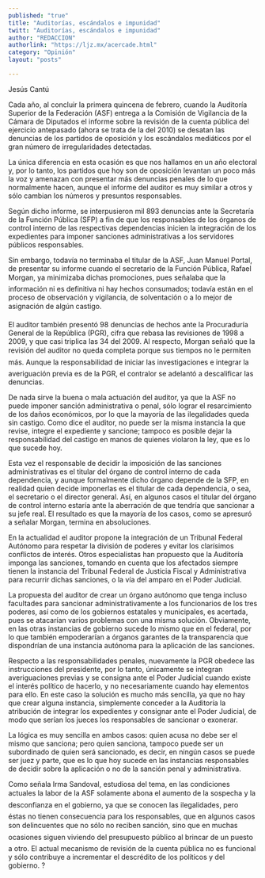 ```yaml
---
published: "true"
title: "Auditorías, escándalos e impunidad"
twitt: "Auditorías, escándalos e impunidad"
author: "REDACCION"
authorlink: "https://ljz.mx/acercade.html"
category: "Opinión"
layout: "posts"

---
```



  Jesús Cantú



  Cada año, al concluir la primera quincena de febrero, cuando la Auditoría Superior de la Federación (ASF) entrega a la Comisión de Vigilancia de la Cámara de Diputados el informe sobre la revisión de la cuenta pública del ejercicio antepasado (ahora se trata de la del 2010) se desatan las denuncias de los partidos de oposición y los escándalos mediáticos por el gran número de irregularidades detectadas.



  La única diferencia en esta ocasión es que nos hallamos en un año electoral y, por lo tanto, los partidos que hoy son de oposición levantan un poco más la voz y amenazan con presentar más denuncias penales de lo que normalmente hacen, aunque el informe del auditor es muy similar a otros y sólo cambian los números y presuntos responsables.



  Según dicho informe, se interpusieron mil 893 denuncias ante la Secretaría de la Función Pública (SFP) a fin de que los responsables de los órganos de control interno de las respectivas dependencias inicien la integración de los expedientes para imponer sanciones administrativas a los servidores públicos responsables.



  Sin embargo, todavía no terminaba el titular de la ASF, Juan Manuel Portal, de presentar su informe cuando el secretario de la Función Pública, Rafael Morgan, ya minimizaba dichas promociones, pues señalaba que la información ni es definitiva ni hay hechos consumados; todavía están en el proceso de observación y vigilancia, de solventación o a lo mejor de asignación de algún castigo.



  El auditor también presentó 98 denuncias de hechos ante la Procuraduría General de la República (PGR), cifra que rebasa las revisiones de 1998 a 2009, y que casi triplica las 34 del 2009. Al respecto, Morgan señaló que la revisión del auditor no queda completa porque sus tiempos no le permiten más. Aunque la responsabilidad de iniciar las investigaciones e integrar la averiguación previa es de la PGR, el contralor se adelantó a descalificar las denuncias.



  De nada sirve la buena o mala actuación del auditor, ya que la ASF no puede imponer sanción administrativa o penal, sólo lograr el resarcimiento de los daños económicos, por lo que la mayoría de las ilegalidades queda sin castigo. Como dice el auditor, no puede ser la misma instancia la que revise, integre el expediente y sancione; tampoco es posible dejar la responsabilidad del castigo en manos de quienes violaron la ley, que es lo que sucede hoy.



  Esta vez el responsable de decidir la imposición de las sanciones administrativas es el titular del órgano de control interno de cada dependencia, y aunque formalmente dicho órgano depende de la SFP, en realidad quien decide imponerlas es el titular de cada dependencia, o sea, el secretario o el director general. Así, en algunos casos el titular del órgano de control interno estaría ante la aberración de que tendría que sancionar a su jefe real. El resultado es que la mayoría de los casos, como se apresuró a señalar Morgan, termina en absoluciones.



  En la actualidad el auditor propone la integración de un Tribunal Federal Autónomo para respetar la división de poderes y evitar los clarísimos conflictos de interés. Otros especialistas han propuesto que la Auditoría imponga las sanciones, tomando en cuenta que los afectados siempre tienen la instancia del Tribunal Federal de Justicia Fiscal y Administrativa para recurrir dichas sanciones, o la vía del amparo en el Poder Judicial.



  La propuesta del auditor de crear un órgano autónomo que tenga incluso facultades para sancionar administrativamente a los funcionarios de los tres poderes, así como de los gobiernos estatales y municipales, es acertada, pues se atacarían varios problemas con una misma solución. Obviamente, en las otras instancias de gobierno sucede lo mismo que en el federal, por lo que también empoderarían a órganos garantes de la transparencia que dispondrían de una instancia autónoma para la aplicación de las sanciones.



  Respecto a las responsabilidades penales, nuevamente la PGR obedece las instrucciones del presidente, por lo tanto, únicamente se integran averiguaciones previas y se consigna ante el Poder Judicial cuando existe el interés político de hacerlo, y no necesariamente cuando hay elementos para ello. En este caso la solución es mucho más sencilla, ya que no hay que crear alguna instancia, simplemente conceder a la Auditoría la atribución de integrar los expedientes y consignar ante el Poder Judicial, de modo que serían los jueces los responsables de sancionar o exonerar.



  La lógica es muy sencilla en ambos casos: quien acusa no debe ser el mismo que sanciona; pero quien sanciona, tampoco puede ser un subordinado de quien será sancionado, es decir, en ningún casos se puede ser juez y parte, que es lo que hoy sucede en las instancias responsables de decidir sobre la aplicación o no de la sanción penal y administrativa.



  Como señala Irma Sandoval, estudiosa del tema, en las condiciones actuales la labor de la ASF solamente abona el aumento de la sospecha y la desconfianza en el gobierno, ya que se conocen las ilegalidades, pero éstas no tienen consecuencia para los responsables, que en algunos casos son delincuentes que no sólo no reciben sanción, sino que en muchas ocasiones siguen viviendo del presupuesto público al brincar de un puesto a otro. El actual mecanismo de revisión de la cuenta pública no es funcional y sólo contribuye a incrementar el descrédito de los políticos y del gobierno. ?

